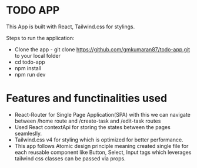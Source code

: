 # TODO APP

This App is built with React, Tailwind.css for stylings.

Steps to run the application:

-   Clone the app - git clone https://github.com/gmkumaran87/todo-app.git to your local folder
-   cd todo-app
-   npm install
-   npm run dev

# Features and functinalities used

-  React-Router for Single Page Application(SPA) with this we can navigate between /home route and /create-task and /edit-task routes
-  Used React contextApi for storing the states between the pages seamleslly.
-  Tailwind.css v4 for styling which is optimized for better performance.
-  This app follows Atomic design principle meaning created single file for each reusable component like Button, Select, Input tags which leverages tailwind css classes can be passed via props.
